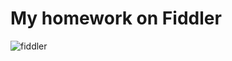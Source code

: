 
# My homework on Fiddler
![fiddler](https://freesoft.ru/storage/images/209/2090/208993/208993_logo.png)
